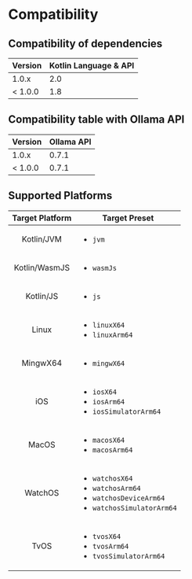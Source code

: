 # Compatibility

## Compatibility of dependencies

| Version  | Kotlin Language & API |
|----------|-----------------------|
| 1.0.x    | 2.0                   |
| < 1.0.0  | 1.8                   |

## Compatibility table with Ollama API

| Version | Ollama API |
|---------|------------|
| 1.0.x   | 0.7.1      |
| < 1.0.0 | 0.7.1      |

## Supported Platforms

| Target Platform | Target Preset                                                                                                      |
|:---------------:|--------------------------------------------------------------------------------------------------------------------|
|   Kotlin/JVM    | <ul><li>`jvm`</li></ul>                                                                                            |
|  Kotlin/WasmJS  | <ul><li>`wasmJs`</li></ul>                                                                                         |
|    Kotlin/JS    | <ul><li>`js`</li></ul>                                                                                             |
|      Linux      | <ul><li>`linuxX64`</li><li>`linuxArm64`</li></ul>                                                                  |
|    MingwX64     | <ul><li>`mingwX64`</li></ul>                                                                                       |
|       iOS       | <ul><li>`iosX64`</li><li>`iosArm64`</li><li>`iosSimulatorArm64`</li></ul>                                          |
|      MacOS      | <ul><li>`macosX64`</li><li>`macosArm64`</li></ul>                                                                  |
|     WatchOS     | <ul><li>`watchosX64`</li><li>`watchosArm64`</li><li>`watchosDeviceArm64`</li><li>`watchosSimulatorArm64`</li></ul> |
|      TvOS       | <ul><li>`tvosX64`</li><li>`tvosArm64`</li><li>`tvosSimulatorArm64`</li></ul>                                       |
